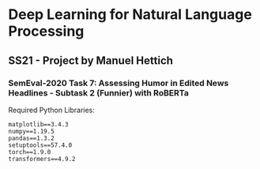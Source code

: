 # Deep Learning for Natural Language Processing
## SS21 - Project by Manuel Hettich
### SemEval-2020 Task 7: Assessing Humor in Edited News Headlines - Subtask 2 (Funnier) with RoBERTa

Required Python Libraries:
```
matplotlib==3.4.3
numpy==1.19.5
pandas==1.3.2
setuptools==57.4.0
torch==1.9.0
transformers==4.9.2
```